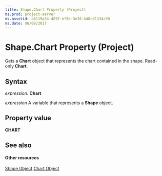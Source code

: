 ```yaml
---
title: Shape.Chart Property (Project)
ms.prod: project-server
ms.assetid: a6119a34-489f-ef5e-3e36-b48cd1134c98
ms.date: 06/08/2017
---
```



# Shape.Chart Property (Project)
Gets a  **Chart** object that represents the chart contained in the shape. Read-only **Chart**.

## Syntax

 _expression_. **Chart**

 _expression_ A variable that represents a **Shape** object.


## Property value

 **CHART**


## See also


#### Other resources


[Shape Object](Project.shape.md)
[Chart Object](Project.chart.md)
